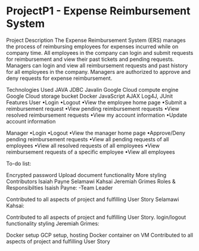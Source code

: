 # ProjectP1 - Expense Reimbursement System
Project Description
The Expense Reimbursement System (ERS) manages the process of reimbursing employees for expenses incurred while on company time. All employees in the company can login and submit requests for reimbursement and view their past tickets and pending requests. Managers can login and view all reimbursement requests and past history for all employees in the company. Managers are authorized to approve and deny requests for expense reimbursement.

Technologies Used
JAVA
JDBC
Javalin
Google Cloud compute engine
Google Cloud storage bucket
Docker
JavaScript
AJAX
Log4J, JUnit
Features
User •Login •Logout •View the employee home page •Submit a reimbursement request •View pending reimbursement requests •View resolved reimbursement requests •View my account information •Update account information

Manager •Login •Logout •View the manager home page •Approve/Deny pending reimbursement requests •View all pending requests of all employees •View all resolved requests of all employees •View reimbursement requests of a specific employee •View all employees

To-do list:

Encrypted password
Upload document functionality
More styling
Contributors
Isaiah Payne
Selamawi Kahsai
Jeremiah Grimes
Roles & Responsibilties
Isaish Payne: -Team Leader

Contributed to all aspects of project and fulfilling User Story
Selamawi Kahsai:

Contributed to all aspects of project and fulfilling User Story.
login/logout functionality
styling
Jeremiah Grimes:

Docker setup
GCP setup, hosting Docker container on VM
Contributed to all aspects of project and fulfilling User Story
